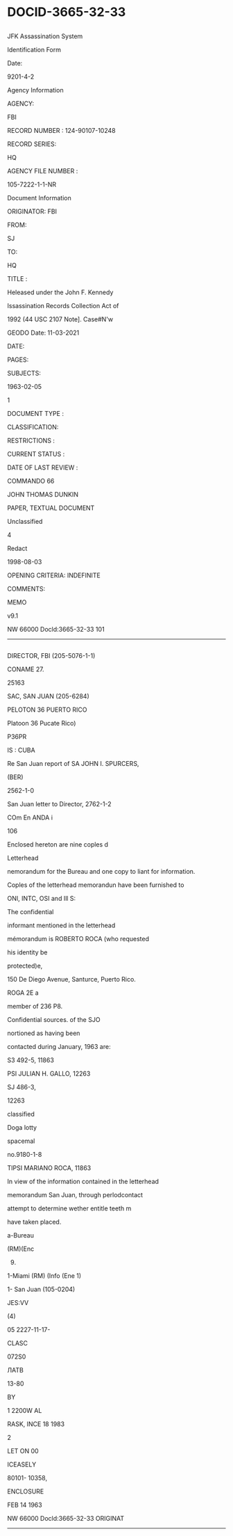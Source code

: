 # DOCID-3665-32-33

##
JFK Assassination System

Identification Form

Date:

9201-4-2

Agency Information

AGENCY:

FBI

RECORD NUMBER : 124-90107-10248

RECORD SERIES:

HQ

AGENCY FILE NUMBER :

105-7222-1-1-NR

Document Information

ORIGINATOR: FBI

FROM:

SJ

TO:

HQ

TITLE :

Heleased under the John F. Kennedy

Issassination Records Collection Act of

1992 (44 USC 2107 Note]. Case#N'w

GEODO Date: 11-03-2021

DATE:

PAGES:

SUBJECTS:

1963-02-05

1

DOCUMENT TYPE :

CLASSIFICATION:

RESTRICTIONS :

CURRENT STATUS :

DATE OF LAST REVIEW :

COMMANDO 66

JOHN THOMAS DUNKIN

PAPER, TEXTUAL DOCUMENT

Unclassified

4

Redact

1998-08-03

OPENING CRITERIA: INDEFINITE

COMMENTS:

MEMO

v9.1

NW 66000 Docld:3665-32-33
101

---

##
DIRECTOR, FBI (205-5076-1-1)

CONAME 27.

25163

SAC, SAN JUAN (205-6284)

PELOTON 36 PUERTO RICO

Platoon 36 Pucate Rico)

P36PR

IS : CUBA

Re San Juan report of SA JOHN I. SPURCERS,

(BER)

2562-1-0

San Juan letter to Director, 2762-1-2

COm En ANDA i

106

Enclosed hereton are nine coples d

Letterhead

nemorandum for the Bureau and one copy to liant for information.

Coples of the letterhead memorandun have been furnished to

ONI, INTC, OSI and Ill S:

The confidential

informant mentioned in the letterhead

mémorandum is ROBERTO ROCA (who requested

his identity be

protected)e,

150 De Diego Avenue, Santurce, Puerto Rico.

ROGA 2E a

member of 236 P8.

Confidential sources. of the SJO

nortioned as having been

contacted during January, 1963 are:

S3 492-5, 11863

PSI JULIAN H. GALLO, 12263

SJ 486-3,

12263

classified

Doga lotty

spacemal

no.9180-1-8

TIPSI MARIANO ROCA, 11863

In view of the information contained in the letterhead

memorandum San Juan, through perlodcontact

attempt to determine wether entitle teeth m

have taken placed.

a-Bureau

(RM)(Enc

9)

1-Miami (RM) (Info (Ene 1)

1- San Juan (105-0204)

JES:VV

(4)

05 2227-11-17-

CLASC

072S0

ЛАТВ

13-80

BY

1 2200W AL

RASK, INCE 18 1983

2

LET ON 00

ICEASELY

80101- 10358,

ENCLOSURE

FEB 14 1963

NW 66000 Docld:3665-32-33
ORIGINAT

---


